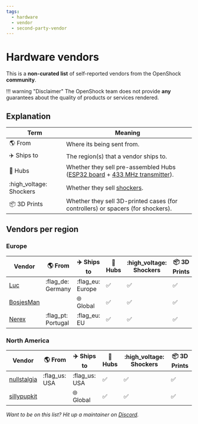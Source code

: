 ```yaml
---
tags:
  - hardware
  - vendor
  - second-party-vendor
---
```


# Hardware vendors

This is a **non-curated list** of self-reported vendors from the OpenShock **community**.

!!! warning "Disclaimer"
The OpenShock team does not provide **any** guarantees about the quality of products or services rendered.

## Explanation

| Term                    | Meaning                                                                                                                                            |
| ----------------------- | -------------------------------------------------------------------------------------------------------------------------------------------------- |
| :earth_americas: From   | Where its being sent from.                                                                                                                         |
| :airplane: Ships to     | The region(s) that a vendor ships to.                                                                                                              |
| :electric_plug: Hubs    | Whether they sell pre-assembled Hubs ([ESP32 board](../../hardware/boards/index.md) + [433 MHz transmitter](../../hardware/transmitter/index.md)). |
| :high_voltage: Shockers | Whether they sell [shockers](../../hardware/shockers/index.md).                                                                                    |
| :package: 3D Prints     | Whether they sell 3D-printed cases (for controllers) or spacers (for shockers).                                                                    |

## Vendors per region

### Europe

| Vendor                      | :earth_americas: From | :airplane: Ships to           | :electric_plug: Hubs | :high_voltage: Shockers | :package: 3D Prints |
| --------------------------- | --------------------- | ----------------------------- | -------------------- | ----------------------- | ------------------- |
| [Luc](./luc.md)             | :flag_de: Germany     | :flag_eu: Europe              | :white_check_mark:   | :white_check_mark:      | :white_check_mark:  |
| [BosjesMan](./bosjesman.md) |                       | :globe_with_meridians: Global | :white_check_mark:   | :white_check_mark:      | :white_check_mark:  |
| [Nerex](./nerex.md)         | :flag_pt: Portugal    | :flag_eu: EU                  | :white_check_mark:   | :white_check_mark:      | :white_check_mark:  |

### North America

| Vendor                          | :earth_americas: From | :airplane: Ships to           | :electric_plug: Hubs | :high_voltage: Shockers | :package: 3D Prints |
| ------------------------------- | --------------------- | ----------------------------- | -------------------- | ----------------------- | ------------------- |
| [nullstalgia](./nullstalgia.md) | :flag_us: USA         | :flag_us: USA                 | :white_check_mark:   | :white_check_mark:      | :white_check_mark:  |
| [sillypupkit](./sillypupkit.md) |                       | :globe_with_meridians: Global | :white_check_mark:   | :white_check_mark:      | :white_check_mark:  |

_Want to be on this list? Hit up a maintainer on [Discord](https://discord.gg/OpenShock)._
